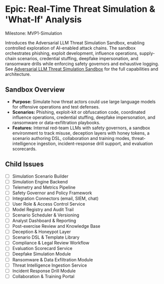 # Epic: Real-Time Threat Simulation & 'What-If' Analysis

Milestone: MVP1-Simulation

Introduces the Adversarial LLM Threat Simulation Sandbox, enabling controlled exploration of AI-enabled attack chains. The sandbox orchestrates phishing, exploit development, influence operations, supply-chain scenarios, credential stuffing, deepfake impersonation, and ransomware drills while enforcing safety governors and exhaustive logging. See [Adversarial LLM Threat Simulation Sandbox](../../ADVERSARIAL_LLM_THREAT_SIMULATION_SANDBOX.md) for the full capabilities and architecture.

## Sandbox Overview

- **Purpose:** Simulate how threat actors could use large language models for offensive operations and test defenses.
- **Scenarios:** Phishing, exploit-kit or obfuscation code, coordinated influence operations, credential stuffing, deepfake impersonation, and ransomware or data-exfiltration playbooks.
- **Features:** Internal red-team LLMs with safety governors, a sandbox environment to track misuse, deception layers with honey tokens, a scenario authoring DSL, collaboration and training modes, threat-intelligence ingestion, incident-response drill support, and evaluation scorecards.

## Child Issues

- [ ] Simulation Scenario Builder
- [ ] Simulation Engine Backend
- [ ] Telemetry and Metrics Pipeline
- [ ] Safety Governor and Policy Framework
- [ ] Integration Connectors (email, SIEM, chat)
- [ ] User Role & Access Control Service
- [ ] Model Registry and Audit Trail
- [ ] Scenario Scheduler & Versioning
- [ ] Analyst Dashboard & Reporting
- [ ] Post-exercise Review and Knowledge Base
- [ ] Deception & Honeypot Layer
- [ ] Scenario DSL & Template Library
- [ ] Compliance & Legal Review Workflow
- [ ] Evaluation Scorecard Service
- [ ] Deepfake Simulation Module
- [ ] Ransomware & Data Exfiltration Module
- [ ] Threat Intelligence Ingestion Service
- [ ] Incident Response Drill Module
- [ ] Collaboration & Training Portal
